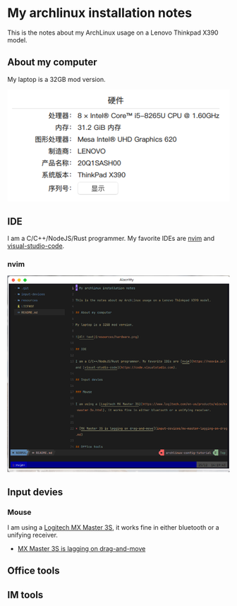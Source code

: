 # My archlinux installation notes

This is the notes about my ArchLinux usage on a Lenovo Thinkpad X390 model.

## About my computer

My laptop is a 32GB mod version.

![Alt text](resources/hardware.png)

## IDE 

I am a C/C++/NodeJS/Rust programmer. My favorite IDEs are [nvim](https://neovim.io) and [visual-studio-code](https://code.visualstudio.com).

### nvim

![Alt text](resources/nvim.png)

## Input devies

### Mouse

I am using a [Logitech MX Master 3S](https://www.logitech.com/en-us/products/mice/mx-master-3s.html), it works fine in either bluetooth or a unifying receiver. 


* [MX Master 3S is lagging on drag-and-move](input-devices/mx-master-lagging-on-drag.md)

## Office tools


## IM tools




